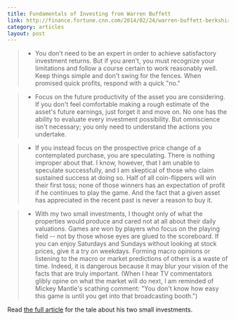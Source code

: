 ```yaml
---
title: Fundamentals of Investing from Warren Buffett
link: http://finance.fortune.cnn.com/2014/02/24/warren-buffett-berkshire-letter/
category: articles
layout: post
---
```


> * You don't need to be an expert in order to achieve satisfactory investment
>   returns. But if you aren't, you must recognize your limitations and follow a
>   course certain to work reasonably well. Keep things simple and don't swing
>   for the fences. When promised quick profits, respond with a quick "no."

> * Focus on the future productivity of the asset you are considering. If you
>   don't feel comfortable making a rough estimate of the asset's future
>   earnings, just forget it and move on. No one has the ability to evaluate
>   every investment possibility. But omniscience isn't necessary; you only need
>   to understand the actions you undertake.

> * If you instead focus on the prospective price change of a contemplated
>   purchase, you are speculating. There is nothing improper about that. I know,
>   however, that I am unable to speculate successfully, and I am skeptical of
>   those who claim sustained success at doing so. Half of all coin-flippers
>   will win their first toss; none of those winners has an expectation of
>   profit if he continues to play the game. And the fact that a given asset has
>   appreciated in the recent past is never a reason to buy it.

> * With my two small investments, I thought only of what the properties would
>   produce and cared not at all about their daily valuations. Games are won by
>   players who focus on the playing field -- not by those whose eyes are glued
>   to the scoreboard. If you can enjoy Saturdays and Sundays without looking at
>   stock prices, give it a try on weekdays. Forming macro opinions or listening
>   to the macro or market predictions of others is a waste of time. Indeed, it
>   is dangerous because it may blur your vision of the facts that are truly
>   important. (When I hear TV commentators glibly opine on what the market will
>   do next, I am reminded of Mickey Mantle's scathing comment: "You don't know
>   how easy this game is until you get into that broadcasting booth.")

Read [the full article][1] for the tale about his two small investments.

[1]: http://finance.fortune.cnn.com/2014/02/24/warren-buffett-berkshire-letter/

